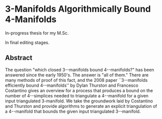 # 3-Manifolds Algorithmically Bound 4-Manifolds

In-progress thesis for my M.Sc.

In final editing stages.

## Abstract

The question "which closed 3--manifolds bound 4--manifolds?" has been answered since the early 1950's.
The answer is "all of them."
There are many methods of proof of this fact, and the 2008 paper ``3--manifolds efficiently bound 4--manifolds'' by Dylan Thurston and Francesco Costantino gives an overview for a process that produces a bound on the number of 4--simplices needed to triangulate a 4--manifold for a given input triangulated 3-manifold.
We take the groundwork laid by Costantino and Thurston and provide algorithms to generate an explicit triangulation of a 4--manifold that bounds the given input triangulated 3--manifold.
